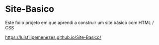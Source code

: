 # Site-Basico

Este foi o projeto em que aprendi a construir um site básico com HTML / CSS

https://luisfilipemenezes.github.io/Site-Basico/
